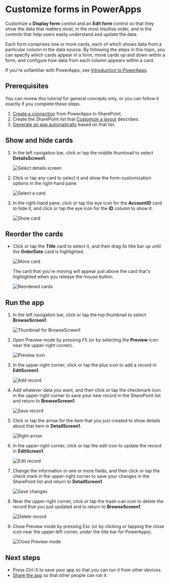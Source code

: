 <properties
   pageTitle="Customize forms | Microsoft PowerApps"
   description="Specify which data to show, in which order to show them, and in which controls."
   services=""
   suite="powerapps"
   documentationCenter="na"
   authors="aftowen"
   manager="anneta"
   editor=""
   tags=""/>

<tags
   ms.service="powerapps"
   ms.devlang="na"
   ms.topic="article"
   ms.tgt_pltfrm="na"
   ms.workload="na"
   ms.date="10/16/2016"
   ms.author="anneta"/>

# Customize forms in PowerApps #
Customize a **Display form** control and an **Edit form** control so that they show the data that matters most, in the most intuitive order, and in the controls that help users easily understand and update the data.

Each form comprises one or more cards, each of which shows data from a particular column in the data source. By following the steps in this topic, you can specify which cards appear in a form, move cards up and down within a form, and configure how data from each column appears within a card.

If you're unfamiliar with PowerApps, see [Introduction to PowerApps](getting-started.md).

## Prerequisites ##
You can review this tutorial for general concepts only, or you can follow it exactly if you complete these steps.

1. [Create a connection](connect-to-sharepoint.md) from PowerApps to SharePoint.
1. Create the SharePoint list that [Customize a layout](customize-layout-sharepoint.md) describes.
1. [Generate an app automatically](app-from-sharepoint.md) based on that list.

## Show and hide cards ##
1. In the left navigation bar, click or tap the middle thumbnail to select **DetailsScreen1**.

	![Select details screen](./media/customize-forms-sharepoint/details-thumbnail.png)

1. Click or tap any card to select it and show the form-customization options in the right-hand pane.

	![Select a card](./media/customize-forms-sharepoint/select-card.png)

1. In the right-hand pane, click or tap the eye icon for the **AccountID** card to hide it, and click or tap the eye icon for the **ID** column to show it.

	![Show card](./media/customize-forms-sharepoint/show-card.png)

## Reorder the cards ##
- Click or tap the **Title** card to select it, and then drag its title bar up until the **OrderDate** card is highlighted.

	![Move card](./media/customize-forms-sharepoint/move-card.png)

	The card that you're moving will appear just above the card that's highlighted when you release the mouse button.

	![Reordered cards](./media/customize-forms-sharepoint/reordered-card.png)

## Run the app ##
1. In the left navigation bar, click or tap the top thumbnail to select **BrowseScreen1**.

	![Thumbnail for BrowseScreen1](./media/customize-forms-sharepoint/browse-thumbnail.png)

1. Open Preview mode by pressing F5 (or by selecting the **Preview** icon near the upper-right corner).  

	![Preview icon](./media/customize-forms-sharepoint/open-preview.png)

1. In the upper-right corner, click or tap the plus icon to add a record in **EditScreen1**.

	![Add record](./media/customize-forms-sharepoint/add-record.png)

1. Add whatever data you want, and then click or tap the checkmark icon in the upper-right corner to save your new record in the SharePoint list and return to **BrowseScreen1**.

	![Save record](./media/customize-forms-sharepoint/save-record.png)

1. Click or tap the arrow for the item that you just created to show details about that item in **DetailScreen1**.  

	![Right arrow](./media/customize-forms-sharepoint/right-arrow.png)

1. In the upper-right corner, click or tap the edit icon to update the record in **EditScreen1**.

	![Edit record](./media/customize-forms-sharepoint/edit-record.png)

1. Change the information in one or more fields, and then click or tap the check mark in the upper-right corner to save your changes in the SharePoint list and return to **DetailScreen1**.  

	![Save changes](./media/customize-forms-sharepoint/save-record.png)

1. Near the upper-right corner, click or tap the trash-can icon to delete the record that you just updated and to return to **BrowseScreen1**.

	![Delete record](./media/customize-forms-sharepoint/delete-record.png)

1. Close Preview mode by pressing Esc (or by clicking or tapping the close icon near the upper-left corner, *under* the title bar for PowerApps).

	![Close Preview mode](./media/customize-forms-sharepoint/close-preview.png)

## Next steps ##
- Press Ctrl-S to save your app so that you can run it from other devices.
- [Share the app](share-app.md) so that other people can run it.

